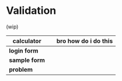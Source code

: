 # Validation

(wip)

| **calculator** |  | bro how do i do this |
| --- | --- | --- |
| **login form** |  |  |
| **sample form** |  |  |
| **problem** |  |  |

